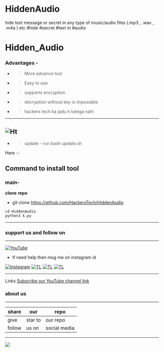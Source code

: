 # HiddenAudio
hide text message or secret in any type of music/audio files (.mp3 , .wav , .m4a ) etc #hide #secret  #text in #audio 
# Hidden_Audio
### Advantages -
- > More advance tool 
- > Easy to use
- > supports encryption 
- > decryption without key is impossible
- > hackers tech ka jadu h tutega nahi

---
![Ht](https://img.shields.io/badge/Made%20by-HackersTech-brightgreen)
---

- >update - run bash update.sh

Here -:
## Command to install tool




### main-

**clone** **repo**


- git clone https://github.com/HackersTech/HiddenAudio
```
cd HiddenAudio
python3 k.py
```

---
### support us and follow on 

---
<a href="https://www.youtube.com/channel/UCPrDMeLw78mVPUjB1YlCsVw"><img title="YouTube" src="https://img.shields.io/badge/YouTube-Hackers Tech-blue?style=for-the-badge&logo=Youtube"></a>

- If need help then msg me on instagram id

[![Instagram](https://img.shields.io/badge/INSTAGRAM-ForHelp-green?style=for-the-badge&logo=instagram)](
https://instagram.com/hackers__tech?utm_medium=copy_link)
[![TL](https://img.shields.io/badge/TELEGRAM-CHANNEL-brightgreen?style=for-the-badge&logo=telegram)](https://t.me/hacker_s_tech)
[![TL](https://img.shields.io/badge/Twitter-account-red?style=for-the-badge&logo=Twitter)](https://twitter.com/HackersTech1?s=09)
[![TL](https://img.shields.io/badge/reddit-account-blueviolet?style=for-the-badge&logo=reddit)](https://twitter.com/HackersTech1?s=09)




---
Links
[Subscribe our YouTube channel link](https://www.youtube.com/channel/UCPrDMeLw78mVPUjB1YlCsVw)


### about us 

---
|share|our|repo |
|----|----|----|
|give|star to|our repo |
|follow|us on|social media|

---



![](https://www.codewars.com/users/Hackers%20Tech/badges/large)
